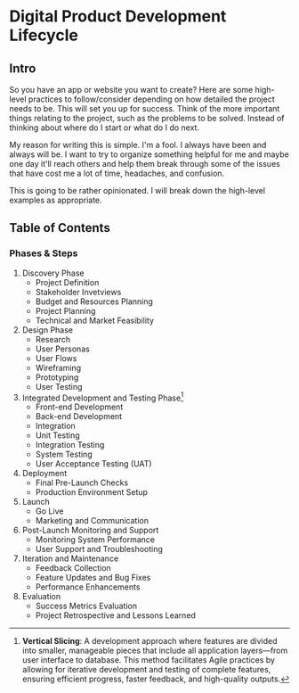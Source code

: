 # Digital Product Development Lifecycle

## Intro

So you have an app or website you want to create? Here are some high-level practices to follow/consider depending on how detailed the project needs to be. This will set you up for success. Think of the more important things relating to the project, such as the problems to be solved. Instead of thinking about where do I start or what do I do next.

My reason for writing this is simple. I'm a fool. I always have been and always will be. I want to try to organize something helpful for me and maybe one day it'll reach others and help them break through some of the issues that have cost me a lot of time, headaches, and confusion. 

This is going to be rather opinionated. I will break down the high-level examples as appropriate.

## Table of Contents

### Phases & Steps

1. Discovery Phase
   * Project Definition
   * Stakeholder Invetviews
   * Budget and Resources Planning
   * Project Planning
   * Technical and Market Feasibility
2. Design Phase
   * Research
   * User Personas
   * User Flows
   * Wireframing
   * Prototyping
   * User Testing
3. Integrated Development and Testing Phase[^1]
   * Front-end Development
   * Back-end Development
   * Integration
   * Unit Testing
   * Integration Testing
   * System Testing
   * User Acceptance Testing (UAT)
4. Deployment
   * Final Pre-Launch Checks
   * Production Environment Setup
5. Launch
   * Go Live
   * Marketing and Communication
6. Post-Launch Monitoring and Support
   * Monitoring System Performance
   * User Support and Troubleshooting
7. Iteration and Maintenance
   * Feedback Collection
   * Feature Updates and Bug Fixes
   * Performance Enhancements
8. Evaluation
   * Success Metrics Evaluation
   * Project Retrospective and Lessons Learned

[^1]: **Vertical Slicing**: A development approach where features are divided into smaller, manageable pieces that include all application layers—from user interface to database. This method facilitates Agile practices by allowing for iterative development and testing of complete features, ensuring efficient progress, faster feedback, and high-quality outputs.
